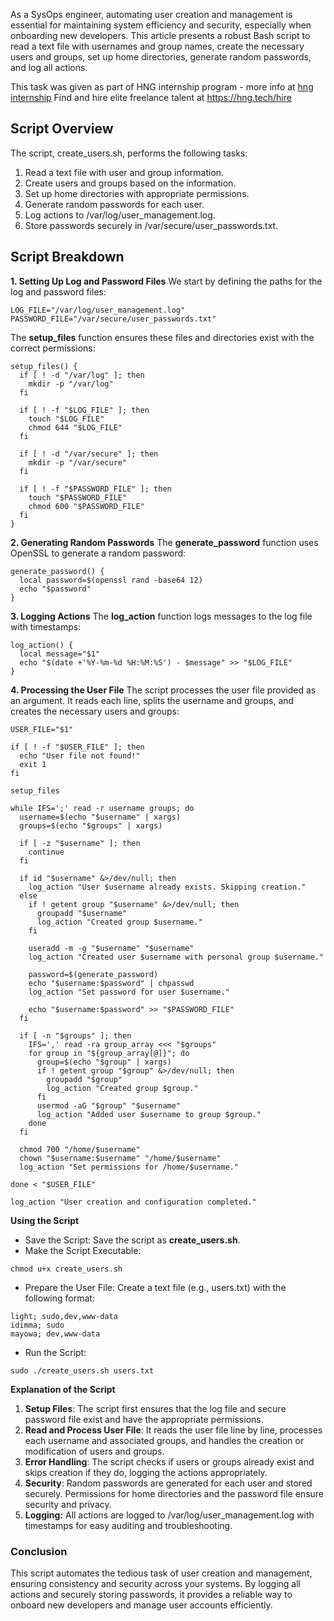 As a SysOps engineer, automating user creation and management is essential for maintaining system efficiency and security, especially when onboarding new developers. This article presents a robust Bash script to read a text file with usernames and group names, create the necessary users and groups, set up home directories, generate random passwords, and log all actions. 

This task was given as part of HNG internship program - more info at [hng internship](https://hng.tech/internship)
Find and hire elite freelance talent at  https://hng.tech/hire

## Script Overview
The script, create_users.sh, performs the following tasks:

1. Read a text file with user and group information.
2. Create users and groups based on the information.
3. Set up home directories with appropriate permissions.
4. Generate random passwords for each user.
5. Log actions to /var/log/user_management.log.
6. Store passwords securely in /var/secure/user_passwords.txt.

## Script Breakdown
**1. Setting Up Log and Password Files**
We start by defining the paths for the log and password files:
```
LOG_FILE="/var/log/user_management.log"
PASSWORD_FILE="/var/secure/user_passwords.txt"
```

The **setup_files** function ensures these files and directories exist with the correct permissions:

```
setup_files() {
  if [ ! -d "/var/log" ]; then
    mkdir -p "/var/log"
  fi

  if [ ! -f "$LOG_FILE" ]; then
    touch "$LOG_FILE"
    chmod 644 "$LOG_FILE"
  fi

  if [ ! -d "/var/secure" ]; then
    mkdir -p "/var/secure"
  fi

  if [ ! -f "$PASSWORD_FILE" ]; then
    touch "$PASSWORD_FILE"
    chmod 600 "$PASSWORD_FILE"
  fi
}
```

**2. Generating Random Passwords**
The **generate_password** function uses OpenSSL to generate a random password:

```
generate_password() {
  local password=$(openssl rand -base64 12)
  echo "$password"
}
```

**3. Logging Actions**
The **log_action** function logs messages to the log file with timestamps:

```
log_action() {
  local message="$1"
  echo "$(date +'%Y-%m-%d %H:%M:%S') - $message" >> "$LOG_FILE"
}
```

**4. Processing the User File**
The script processes the user file provided as an argument. It reads each line, splits the username and groups, and creates the necessary users and groups:

```
USER_FILE="$1"

if [ ! -f "$USER_FILE" ]; then
  echo "User file not found!"
  exit 1
fi

setup_files

while IFS=';' read -r username groups; do
  username=$(echo "$username" | xargs)
  groups=$(echo "$groups" | xargs)

  if [ -z "$username" ]; then
    continue
  fi
  
  if id "$username" &>/dev/null; then
    log_action "User $username already exists. Skipping creation."
  else
    if ! getent group "$username" &>/dev/null; then
      groupadd "$username"
      log_action "Created group $username."
    fi

    useradd -m -g "$username" "$username"
    log_action "Created user $username with personal group $username."

    password=$(generate_password)
    echo "$username:$password" | chpasswd
    log_action "Set password for user $username."

    echo "$username:$password" >> "$PASSWORD_FILE"
  fi
  
  if [ -n "$groups" ]; then
    IFS=',' read -ra group_array <<< "$groups"
    for group in "${group_array[@]}"; do
      group=$(echo "$group" | xargs)
      if ! getent group "$group" &>/dev/null; then
        groupadd "$group"
        log_action "Created group $group."
      fi
      usermod -aG "$group" "$username"
      log_action "Added user $username to group $group."
    done
  fi
  
  chmod 700 "/home/$username"
  chown "$username:$username" "/home/$username"
  log_action "Set permissions for /home/$username."

done < "$USER_FILE"

log_action "User creation and configuration completed."

```

**Using the Script**
* Save the Script: Save the script as **create_users.sh**.
* Make the Script Executable:

```
chmod u+x create_users.sh
```

* Prepare the User File: Create a text file (e.g., users.txt) with the following format:

```
light; sudo,dev,www-data
idimma; sudo
mayowa; dev,www-data
```

* Run the Script:

```
sudo ./create_users.sh users.txt
```

**Explanation of the Script**
1. **Setup Files**: The script first ensures that the log file and secure password file exist and have the appropriate permissions.
2. **Read and Process User File**: It reads the user file line by line, processes each username and associated groups, and handles the creation or modification of users and groups.
3. **Error Handling**: The script checks if users or groups already exist and skips creation if they do, logging the actions appropriately.
4. **Security**: Random passwords are generated for each user and stored securely. Permissions for home directories and the password file ensure security and privacy.
5. **Logging:** All actions are logged to /var/log/user_management.log with timestamps for easy auditing and troubleshooting.

### Conclusion
This script automates the tedious task of user creation and management, ensuring consistency and security across your systems. By logging all actions and securely storing passwords, it provides a reliable way to onboard new developers and manage user accounts efficiently.

